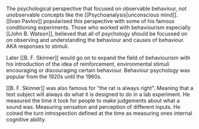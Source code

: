 The psychological perspective that focused on observable behaviour, not unobservable concepts like the [[Psychoanalysis|unconscious mind]]. [[Ivan Pavlov]] popularised this perspective with some of his famous conditioning experiments. Those who worked with behaviourism especially [[John B. Watson]],  believed that all of psychology should be focussed on on observing and understanding the behaviour and causes of behaviour. AKA responses to stimuli. 

Later [[B. F. Skinner]] would go on to expand the field of behaviourism with his introduction of the idea of reinforcement, environmental stimuli encouraging or discouraging certain behaviour. Behaviour psychology was popular from the 1920s until the 1960s.

[[B. F. Skinner]] was also famous for "the rat is always right". Meaning that a test subject will always do what it is designed to do in a lab experiment. He measured the time it took for people to make judgements about what a sound was. Measuring sensation and perception of different inputs. He coined the turn introspection defined at the time as measuring ones internal cognitive ability. 

